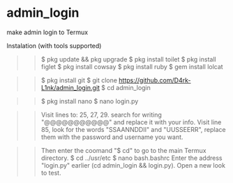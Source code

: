 # admin_login
make admin login to Termux

Instalation (with tools supported)
>> $ pkg update && pkg upgrade
>> $ pkg install toilet
>> $ pkg install figlet
>> $ pkg install cowsay
>> $ pkg install ruby
>> $ gem install lolcat

>> $ pkg install git
>> $ git clone https://github.com/D4rk-L1nk/admin_login.git
>> $ cd admin_login

>> $ pkg install nano
>> $ nano login.py

>> Visit lines to: 25, 27, 29. search for writing "@@@@@@@@@@@" and replace it with your info.
>> Visit line 85, look for the words "SSAANNDDII" and "UUSSEERR", replace them with the password and username you want.

>> Then enter the coomand "$ cd" to go to the main Termux directory.
>> $ cd ../usr/etc
>> $ nano bash.bashrc
>> Enter the address "login.py" earlier (cd admin_login && login.py).
>> Open a new look to test.
